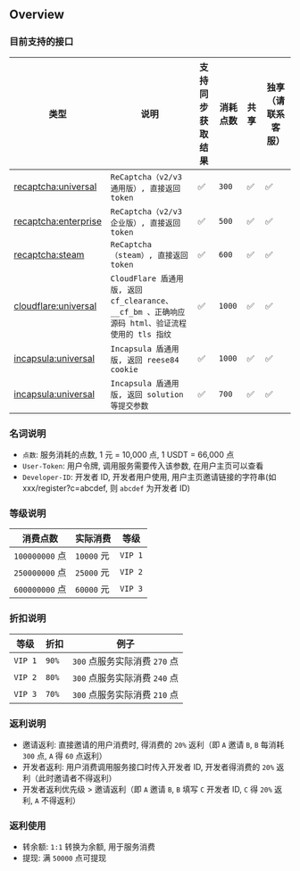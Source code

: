 ## Overview

### 目前支持的接口

| 类型                                                     | 说明                                                                     | 支持同步获取结果 | 消耗点数   | 共享  | 独享（请联系客服） |
|--------------------------------------------------------|------------------------------------------------------------------------|----------|--------|-----|-----------|
| [recaptcha:universal](api.nocaptcha.io/recaptcha.md)   | `ReCaptcha（v2/v3 通用版）, 直接返回 token`                                     | ✅        | `300`  | ✅   | ✅         |
| [recaptcha:enterprise](api.nocaptcha.io/recaptcha.md)  | `ReCaptcha（v2/v3 企业版）, 直接返回 token`                                     | ✅        | `500`  | ✅   | ✅         |
| [recaptcha:steam](api.nocaptcha.io/recaptcha.md)       | `ReCaptcha（steam）, 直接返回 token`                                         | ✅        | `600`  | ✅   | ✅         |
| [cloudflare:universal](api.nocaptcha.io/cloudflare.md) | `CloudFlare 盾通用版, 返回 cf_clearance、__cf_bm 、正确响应源码 html、验证流程使用的 tls 指纹` | ✅        | `1000` | ✅   | ✅         |
| [incapsula:universal](api.nocaptcha.io/incapsula.md)   | `Incapsula 盾通用版, 返回 reese84 cookie`                                    | ✅        | `1000` | ✅   | ✅         |
| [incapsula:universal](api.nocaptcha.io/incapsula.md)   | `Incapsula 盾通用版, 返回 solution 等提交参数`                                    | ✅        | `700`  | ✅   | ✅         |

### 名词说明

* `点数`: 服务消耗的点数, 1 元 = 10,000 点, 1 USDT = 66,000 点
* `User-Token`: 用户令牌, 调用服务需要传入该参数, 在用户主页可以查看
* `Developer-ID`: 开发者 ID, 开发者用户使用, 用户主页邀请链接的字符串(如 xxx/register?c=abcdef, 则 `abcdef` 为开发者 ID)

### 等级说明

| 消费点数          | 实际消费      | 等级      |
|---------------|-----------|---------|
| `100000000` 点 | `10000` 元 | `VIP 1` |
| `250000000` 点 | `25000` 元 | `VIP 2` |
| `600000000` 点 | `60000` 元 | `VIP 3` |

### 折扣说明

| 等级      | 折扣    | 例子                    |
|---------|-------|-----------------------|
| `VIP 1` | `90%` | `300` 点服务实际消费 `270` 点 |
| `VIP 2` | `80%` | `300` 点服务实际消费 `240` 点 |
| `VIP 3` | `70%` | `300` 点服务实际消费 `210` 点 |

### 返利说明

* 邀请返利: 直接邀请的用户消费时, 得消费的 `20%` 返利（即 `A` 邀请 `B`, `B` 每消耗 `300` 点, `A` 得 `60` 点返利）
* 开发者返利: 用户消费调用服务接口时传入开发者 ID, 开发者得消费的 `20%` 返利（此时邀请者不得返利）
* 开发者返利优先级 > 邀请返利（即 `A` 邀请 `B`, `B` 填写 `C` 开发者 ID, `C` 得 `20%` 返利, `A` 不得返利）

### 返利使用

* 转余额: `1:1` 转换为余额, 用于服务消费
* 提现: 满 `50000` 点可提现
